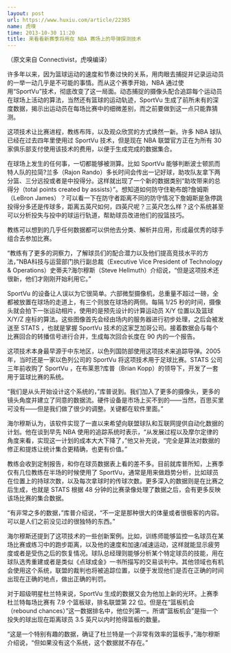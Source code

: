 ```yaml
---
layout: post
url: https://www.huxiu.com/article/22385
name: 虎嗅
time: 2013-10-30 11:20
title: 来看看新赛季将用在 NBA 赛场上的导弹探测技术
---
```

（原文来自 Connectivist，虎嗅编译）

许多年以来，因为篮球运动的速度和节奏过快的关系，用肉眼去捕捉并记录运动员的一举一动几乎是不可能的事情。而从这个赛季开始，NBA 通过使用“SportVu”技术，彻底改变了这一局面。动态捕捉的摄像头配合追踪每个运动员在球场上活动的算法，当然还有篮球的运动轨迹，SportVu 生成了前所未有的深度数据，揭示出运动员在每场比赛中的细微差别，而之前要做到这一点只能靠猜测。

这项技术让比赛进程，教练布阵，以及观众欣赏的方式焕然一新。许多 NBA 球队已经在过去四年里使用过 SportVu 技术，但是现在 NBA 联盟官方正在为所有 30 家俱乐部支付使用该技术的费用，以便于生成完成的数据集合。

在球场上发生的任何事，一切都能够被测算。比如 SportVu 能够判断波士顿凯而特人队的拉简?兰多（Rajon Rando）多长时间会传出一记好球，助攻队友拿下两分篮、三分远投或者是中投得分。这样就出现了一个新的数据类别“助攻带来的总得分（total points created by assists）”。想知道如何防守住勒布朗?詹姆斯（LeBron James）？可以看一下在防守者距离不同的防守情况下詹姆斯是急停跳投得分多还是传球多，距离五英尺如何，四英尺呢？三英尺怎么样？这个系统甚至可以分析投失与投中的球运行轨道，帮助球员改进他们的投篮技巧。

教练可以想到的几乎任何数据都可以供他去分类、解析并应用，形成最优秀的球手组合去参加比赛。

“教练有了更多的洞察力，了解球员们的配合潜力以及他们提高竞技水平的方法，”NBA科技与运营部门执行副总裁（Executive Vice President of Technology & Operations）史蒂夫?海尔穆斯（Steve Hellmuth）介绍说，“但是这项技术还很新，他们才刚刚开始利用它。”

SportVu 的设备让人误以为它很简单。六部微型摄像机，总重量不超过一磅，全都被放置在球场的走道上，有三个则放在球场的两侧。每隔 1/25 秒的时间，摄像头就会拍下一张运动相片，使用的是预先设计的计算运动员 X/Y 位置以及篮球 X/Y/Z 座标的算法。这些图像首先会经由场内的服务器进行初步处理，之后会被发送至 STATS ，也就是掌握 SportVu 技术的这家芝加哥公司。接着数据会与每个比赛回合的转播信号进行合并，生成每次回合长度在 90 内的一个报告。

这项技术本身最早源于中东地区，以色列国防部使用这项技术来追踪导弹。2005 年，当时还是一家以色列公司的 SportVu 将这项技术用于足球比赛。STATS 公司三年前收购了 SportVu ，在布莱恩?库普（Brian Kopp）的领导下，开发了一套用于篮球比赛的系统。

“我们是从头开始设计这个系统的，”库普说到。我们加入了更多的摄像头，更多的镜头角度并建立了同意的数据流。硬件设备是市场上买不到的——当然，百思买里可没有——但是我们做了很少的调整。关键都在软件里面。”

海尔穆斯认为，该软件实现了一直以来希望向联盟球队和互联网提供自动化数据的计划。他在谈到早先 NBA 使用的追踪系统时表示，“从发展过程以及摩尔定律的角度来看，实现这一计划的成本大大下降了，”他又补充说，“完全是算法对数据的修正和提炼让统计集合更精确，也更有价值。”

教练会收到定制报告，和你在球员数据表上看的差不多。目前就库普所知，上赛季仅有几位教练在半场的时候使用了 SportVu，通常是用来做趋势分析，比如球员在位置上的持球次数，以及每次拿球时的传球次数。更多深入的数据则是在比赛之后生成，也就是 STATS 根据 48 分钟的比赛录像处理了数据之后，会有更多反映该场比赛的集合数据。

“有非常之多的数据，”库普介绍说，“不一定是那种很大的体量或者很极客的内容。可以是人们之前没见过的很独特的东西。”

海尔穆斯还提到了这项技术的一些创新案例。比如，训练师能够监控一名球员在某场比赛或练习中的跑步距离，以及他的速度和加速/减速运动，这样就能显示疲劳度或者是受伤之后的恢复情况。球队总经理则能够分析某个特定球员的技能，用在球队选秀重建或者是类似《点球成金》一书所描写的交易谈判中。其他领域也有机会使用这个系统，联盟的裁判也将被追踪位置，以便于发现他们是否在正确的时间出现在正确的地点，做出正确的判罚。

对于超级明星杜兰特来说，SportVu 生成的数据又会为他加上新的光环。上赛季杜兰特每场比赛有 7.9 个篮板球，排名联盟第 22 位。但是在“篮板机会（rebound chances）”这一数据排名中，他位列第一。所谓“篮板机会”是指一个投失的球出现在距离球员 3.5 英尺以内时抢得篮板的数量。

“这是一个特别有趣的数据，确证了杜兰特是一个非常有效率的篮板手，”海尔穆斯介绍说，“但如果没有这个系统，这个数据就不存在。”

